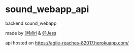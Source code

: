 # sound_webapp_api
backend sound_webapp

made by <a href="https://github.com/mirimichaelson">@Miri</a> & <a href="https://github.com/jlonsdale">@Jess</a>

api hosted on https://agile-reaches-82017.herokuapp.com/

